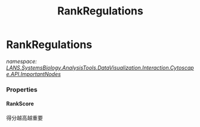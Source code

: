 ﻿---
title: RankRegulations
---

# RankRegulations
_namespace: [LANS.SystemsBiology.AnalysisTools.DataVisualization.Interaction.Cytoscape.API.ImportantNodes](N-LANS.SystemsBiology.AnalysisTools.DataVisualization.Interaction.Cytoscape.API.ImportantNodes.html)_






### Properties

#### RankScore
得分越高越重要
